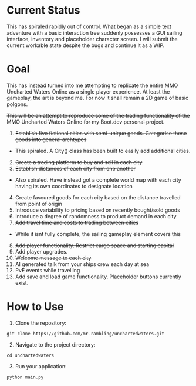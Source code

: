 # Current Status
This has spiraled rapidly out of control. What began as a simple text adventure with a basic interaction tree suddenly possesses a GUI sailing interface, inventory and placeholder character screen. I will submit the current workable state despite the bugs and continue it as a WIP. 

# Goal
This has instead turned into me attempting to replicate the entire MMO Uncharted Waters Online as a single player experience. At least the gameplay, the art is beyond me. For now it shall remain a 2D game of basic polgons.

~~This will be an attempt to reproduce some of the trading functionality of the MMO Uncharted Waters Online for my Boot.dev personal project.~~

1. ~~Establish five fictional cities with semi-unique goods. Categorise these goods into general archtypes~~
 - This spiraled. A City() class has been built to easily add additional cities.
2. ~~Create a trading platform to buy and sell in each city~~
3. ~~Establish distances of each city from one another~~
 - Also spiraled. Have instead got a complete world map with each city having its own coordinates to designate location
4. Create favoured goods for each city based on the distance travelled from point of origin
5. Introduce variability to pricing based on recently bought/sold goods
6. Introduce a degree of randomness to product demand in each city
7. ~~Add travel time and costs to trading between cities~~
 - While it isnt fully complete, the sailing gameplay element covers this
8. ~~Add player functionality. Restrict cargo space and starting capital~~
9. Add player upgrades.
10. ~~Welcome message to each city~~
11. AI generated talk from your ships crew each day at sea
12. PvE events while travelling
13. Add save and load game functionality. Placeholder buttons currently exist.

# How to Use
1. Clone the repository:

```
git clone https://github.com/mr-rambling/unchartedwaters.git
```

2. Navigate to the project directory:

```
cd unchartedwaters
```

3. Run your application:

```
python main.py
```